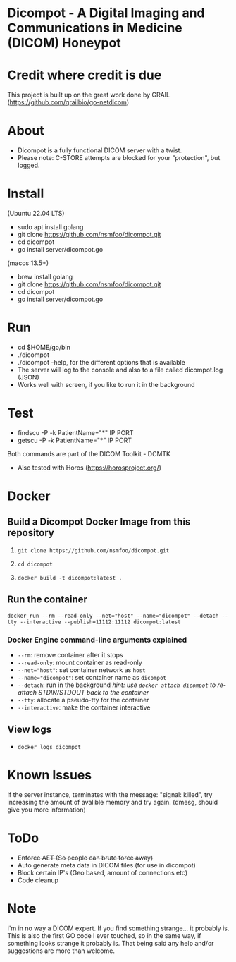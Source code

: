 # Dicompot - A Digital Imaging and Communications in Medicine (DICOM) Honeypot

# Credit where credit is due

This project is built up on the great work done by GRAIL (https://github.com/grailbio/go-netdicom)

# About

- Dicompot is a fully functional DICOM server with a twist. 
- Please note: C-STORE attempts are blocked for your "protection", but logged. 

# Install
(Ubuntu 22.04 LTS)

- sudo apt install golang
- git clone https://github.com/nsmfoo/dicompot.git
- cd dicompot
- go install server/dicompot.go

(macos 13.5+)
- brew install golang
- git clone https://github.com/nsmfoo/dicompot.git
- cd dicompot
- go install server/dicompot.go

# Run

- cd $HOME/go/bin
- ./dicompot 
- ./dicompot -help, for the different options that is available
- The server will log to the console and also to a file called dicompot.log (JSON)
- Works well with screen, if you like to run it in the background

# Test

- findscu -P -k PatientName="*" IP PORT
- getscu -P -k PatientName="*" IP PORT

Both commands are part of the DICOM Toolkit - DCMTK

- Also tested with Horos (https://horosproject.org/) 

# Docker
## Build a Dicompot Docker Image from this repository
1. `git clone https://github.com/nsmfoo/dicompot.git`

2. `cd dicompot`

3. `docker build -t dicompot:latest .`

## Run the container
`docker run --rm --read-only --net="host" --name="dicompot" --detach --tty --interactive --publish=11112:11112 dicompot:latest`
### Docker Engine command-line arguments explained
* `--rm`: remove container after it stops
* `--read-only`: mount container as read-only
* `--net="host"`: set container network as `host`
* `--name="dicompot"`: set container name as `dicompot`
* `--detach`: run in the background *hint: use `docker attach dicompot` to re-attach STDIN/STDOUT back to the container*
* `--tty`: allocate a pseudo-tty for the container
* `--interactive`: make the container interactive

## View logs 
* `docker logs dicompot`

# Known Issues

If the server instance, terminates with the message: "signal: killed", try increasing the amount of avalible memory and try again.
(dmesg, should give you more information)

# ToDo

- ~~Enforce AET (So people can brute force away)~~
- Auto generate meta data in DICOM files (for use in dicompot)
- Block certain IP's (Geo based, amount of connections etc)
- Code cleanup


# Note

I'm in no way a DICOM expert. If you find something strange... it probably is. This is also the first GO code I ever touched, so in the same way, if something looks strange it probably is. That being said any help and/or suggestions are more than welcome. 
